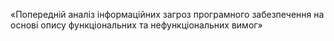 «Попередній аналіз інформаційних загроз програмного забезпечення на основі опису функціональних та нефункціональних вимог»
